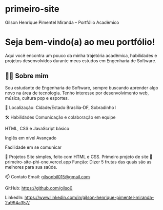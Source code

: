 # primeiro-site
Gilson Henrique Pimentel Miranda – Portfólio Acadêmico

# Seja bem-vindo(a) ao meu portfólio!
Aqui você encontra um pouco da minha trajetória acadêmica, habilidades e projetos desenvolvidos durante meus estudos em Engenharia de Software.

## 👨‍💻 Sobre mim
Sou estudante de Engenharia de Software, sempre buscando aprender algo novo na área de tecnologia.
Tenho interesse por desenvolvimento web, música, cultura pop e esportes.

📍 Localização: Cidade/Estado
Brasília-DF, Sobradinho I

🛠️ Habilidades
Comunicação e colaboração em equipe

HTML, CSS e JavaScript básico

Inglês em nível Avançado

Facilidade em se comunicar

🚀 Projetos
Site simples, feito com HTML e CSS. Primeiro projeto de site
🔗 primeiro-site-phi-one.vercel.app
Função: Dizer 5 frutas das quais são as melhores para sua saúde.

📫 Contato
Email: gilsonbil015@gmail.com

GitHub: https://github.com/gilso0

LinkedIn: https://www.linkedin.com/in/gilson-henrique-pimentel-miranda-2a994a357/

